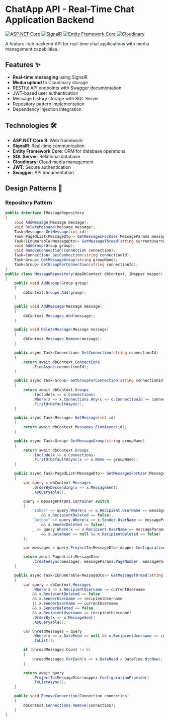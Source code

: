 # ChatApp API - Real-Time Chat Application Backend

[![ASP.NET Core](https://img.shields.io/badge/ASP.NET_Core-8.0-blue)](https://dotnet.microsoft.com/)
[![SignalR](https://img.shields.io/badge/SignalR-8.0-green)](https://learn.microsoft.com/en-us/aspnet/core/signalr/)
[![Entity Framework Core](https://img.shields.io/badge/EF_Core-8.0-red)](https://learn.microsoft.com/en-us/ef/core/)
[![Cloudinary](https://img.shields.io/badge/Cloudinary-3.x-blue)](https://cloudinary.com/)

A feature-rich backend API for real-time chat applications with media management capabilities.

## Features ✨
- **Real-time messaging** using SignalR
- **Media upload** to Cloudinary storage
- RESTful API endpoints with Swagger documentation
- JWT-based user authentication
- Message history storage with SQL Server
- Repository pattern implementation
- Dependency Injection integration

## Technologies 🛠️
- **ASP.NET Core 8**: Web framework
- **SignalR**: Real-time communication
- **Entity Framework Core**: ORM for database operations
- **SQL Server**: Relational database
- **Cloudinary**: Cloud media management
- **JWT**: Secure authentication
- **Swagger**: API documentation

## Design Patterns 🧩
### Repository Pattern
```csharp
public interface IMessageRepository
{
    void AddMessage(Message message);
    void DeleteMessage(Message message);
    Task<Message> GetMessage(int id);
    Task<PagedList<MessageDto>> GetMessagesForUser(MessageParams messageParams);
    Task<IEnumerable<MessageDto>> GetMessageThread(string currentUsername, string recipientUsername);
    void AddGroup(Group group);
    void RemoveConnection(Connection connection);
    Task<Connection> GetConnection(string connectionId);
    Task<Group> GetMessageGroup(string groupName);
    Task<Group> GetGroupForConnection(string connectionId);
}
public class MessageRepository(AppDbContext dbContext, IMapper mapper) : IMessageRepository
{
    public void AddGroup(Group group)
    {
        dbContext.Groups.Add(group);
    }

    public void AddMessage(Message message)
    {
        dbContext.Messages.Add(message);
    }

    public void DeleteMessage(Message message)
    {
        dbContext.Messages.Remove(message);
    }

    public async Task<Connection> GetConnection(string connectionId)
    {
        return await dbContext.Connections
            .FindAsync(connectionId);
    }

    public async Task<Group> GetGroupForConnection(string connectionId)
    {
        return await dbContext.Groups
            .Include(x => x.Connections)
            .Where(x => x.Connections.Any(c => c.ConnectionId == connectionId))
            .FirstOrDefaultAsync();
    }

    public async Task<Message> GetMessage(int id)
    {
        return await dbContext.Messages.FindAsync(id);
    }

    public async Task<Group> GetMessageGroup(string groupName)
    {
        return await dbContext.Groups
            .Include(x => x.Connections)
            .FirstOrDefaultAsync(x => x.Name == groupName);
    }

    public async Task<PagedList<MessageDto>> GetMessagesForUser(MessageParams messageParams)
    {
        var query = dbContext.Messages
            .OrderByDescending(x => x.MessageSent)
            .AsQueryable();

        query = messageParams.Container switch
        {
            "Inbox" => query.Where(x => x.Recipient.UserName == messageParams.Username 
                && x.RecipientDeleted == false),
            "Outbox" => query.Where(x => x.Sender.UserName == messageParams.Username 
                && x.SenderDeleted == false),
            _ => query.Where(x => x.Recipient.UserName == messageParams.Username  
                && x.DateRead == null && x.RecipientDeleted == false)
        };

        var messages = query.ProjectTo<MessageDto>(mapper.ConfigurationProvider);

        return await PagedList<MessageDto>
            .CreateAsync(messages, messageParams.PageNumber, messageParams.PageSize);
    }

    public async Task<IEnumerable<MessageDto>> GetMessageThread(string currentUsername, string recipientUsername)
    {
        var query = dbContext.Messages
            .Where(x => x.RecipientUsername == currentUsername
            && x.RecipientDeleted == false
            && x.SenderUsername == recipientUsername
            || x.SenderUsername == currentUsername
            && x.SenderDeleted == false
            && x.RecipientUsername == recipientUsername)
            .OrderBy(x => x.MessageSent)
            .AsQueryable();

        var unreadMessages = query
            .Where(x => x.DateRead == null && x.RecipientUsername == currentUsername)
            .ToList();

        if (unreadMessages.Count != 0)
        {
            unreadMessages.ForEach(x => x.DateRead = DateTime.UtcNow);
        }

        return await query
            .ProjectTo<MessageDto>(mapper.ConfigurationProvider)
            .ToListAsync();
    }

    public void RemoveConnection(Connection connection)
    {
        dbContext.Connections.Remove(connection);
    }
}
